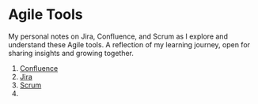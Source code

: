 # Agile Tools
My personal notes on Jira, Confluence, and Scrum as I explore and understand these Agile tools. A reflection of my learning journey, open for sharing insights and growing together.
1. [Confluence](https://github.com/jasjitajimal/practice_agile_journey/tree/main/confluence)
2. [Jira](https://github.com/jasjitajimal/practice_agile_journey/tree/main/jira)
3. [Scrum](https://github.com/jasjitajimal/practice_agile_journey/tree/main/scrum)
4. 
